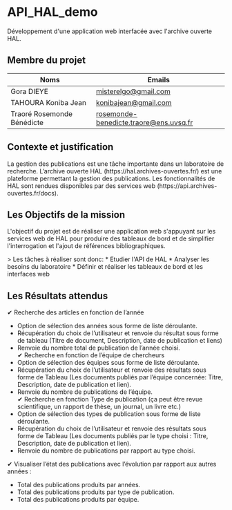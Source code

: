 # API_HAL_demo
Développement d'une application web interfacée avec l'archive ouverte HAL.

## Membre du projet

|            Noms             |               Emails                   |
|-----------------------------|----------------------------------------|
|          Gora DIEYE         |          misterelgo@gmail.com          |
|      TAHOURA Koniba Jean    |          konibajean@gmail.com          |
| Traoré Rosemonde Bénédicte  | rosemonde-benedicte.traore@ens.uvsq.fr |

## Contexte et justification
<p>La gestion des publications est une tâche importante dans un laboratoire de recherche.
L’archive ouverte HAL (https://hal.archives-ouvertes.fr/) est une plateforme permettant la gestion des publications. 
Les fonctionnalités de HAL sont rendues disponibles par des services web (https://api.archives-ouvertes.fr/docs). </p>

## Les Objectifs de la mission
<p>L'objectif du projet est de réaliser une application web s'appuyant sur les services web de HAL pour produire des tableaux de bord et de simplifier l'interrogation et l'ajout de références bibliographiques.</p>
> Les tâches à réaliser sont donc:
* Etudier l'API de HAL
* Analyser les besoins du laboratoire
* Définir et réaliser les tableaux de bord et les interfaces web

## Les Résultats attendus
✔	Recherche des articles en fonction de l’année<br>
  *	Option de sélection des années sous forme de liste déroulante.<br>
  *	Récupération du choix de l’utilisateur et renvoie du résultat sous forme de tableau (Titre de document, Description, date de             publication et liens)<br>
  *	Renvoie du nombre total de publication de l’année choisi.<br>
✔	Recherche en fonction de l’équipe de chercheurs<br>
  *	Option de sélection des équipes sous forme de liste déroulante.<br>
  *	Récupération du choix de l’utilisateur et renvoie des résultats sous forme de Tableau 
  (Les documents publiés par l’équipe concernée: Titre, Description, date de publication et lien).<br>
  *	Renvoie du nombre de publications de l’équipe.<br>
✔	Recherche en fonction Type de publication (ça peut être revue scientifique, un rapport de thèse, un journal, un livre etc.)<br>
  *	Option de sélection des types de publication sous forme de liste déroulante.<br>
  *	Récupération du choix de l’utilisateur et renvoie des résultats sous forme de Tableau (Les documents publiés par le type choisi :       Titre, Description, date de publication et lien).<br>
  *	Renvoie du nombre de publications par rapport au type choisi.<br>

✔	Visualiser l’état des publications avec l’évolution par rapport aux autres années : <br>
  *	Total des publications produits par années.<br>
  *	Total des publications produits par type de publication.<br>
  *	Total des publications produits par équipe.<br>

